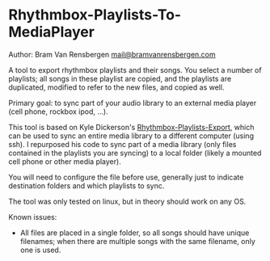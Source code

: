 Rhythmbox-Playlists-To-MediaPlayer
==========================
Author: Bram Van Rensbergen <mail@bramvanrensbergen.com>

A tool to export rhythmbox playlists and their songs. 
You select a number of playlists; all songs in these playlist are copied, and the playlists are duplicated, modified to refer to the new files, and copied as well.

Primary goal: to sync part of your audio library to an external media player (cell phone, rockbox ipod, ...).

This tool is based on Kyle Dickerson's <a href = "https://github.com/kdickerson/Rhythmbox-Playlists-Export">Rhythmbox-Playlists-Export</a>, 
which can be used to sync an entire media library to a different computer (using ssh). I repurposed his code to sync part of a media library (only files contained in the playlists
you are syncing) to a local folder (likely a mounted cell phone or other media player).

You will need to configure the file before use, generally just to indicate destination folders and which playlists to sync.

The tool was only tested on linux, but in theory should work on any OS. 

Known issues:
* All files are placed in a single folder, so all songs should have unique filenames; when there are multiple songs with the same filename, only one is used.